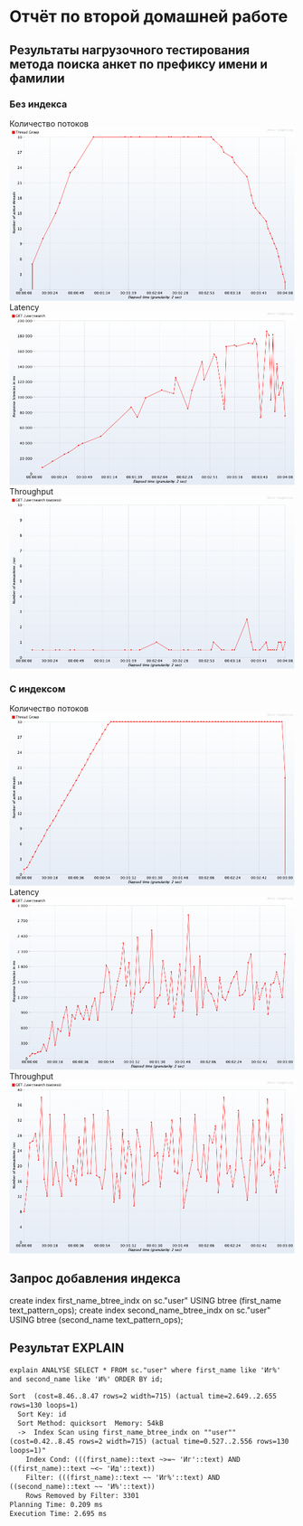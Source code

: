 # Отчёт по второй домашней работе
## Результаты нагрузочного тестирования метода поиска анкет по префиксу имени и фамилии

### Без индекса
Количество потоков
![active_threads](./Response_search_active_threads_over_time_without_index.png)
Latency
![latencies](./Response_search_latencies_without_index.png)
Throughput
![transactions_per_second](./Response_search_transactions_per_second_without_index.png)

### С индексом
Количество потоков
![active_threads](./Response_search_active_threads_over_time_with_index.png)
Latency
![latencies](./Response_search_latencies_with_index.png)
Throughput
![transactions_per_second](./Response_search_transactions_per_second_with_index.png)

## Запрос добавления индекса
create index first_name_btree_indx on sc."user" USING btree (first_name text_pattern_ops);
create index second_name_btree_indx on sc."user" USING btree (second_name text_pattern_ops);

## Результат EXPLAIN
```
explain ANALYSE SELECT * FROM sc."user" where first_name like 'Иг%' and second_name like 'И%' ORDER BY id;
```
```
Sort  (cost=8.46..8.47 rows=2 width=715) (actual time=2.649..2.655 rows=130 loops=1)
  Sort Key: id
  Sort Method: quicksort  Memory: 54kB
  ->  Index Scan using first_name_btree_indx on ""user""  (cost=0.42..8.45 rows=2 width=715) (actual time=0.527..2.556 rows=130 loops=1)"
    Index Cond: (((first_name)::text ~>=~ 'Иг'::text) AND ((first_name)::text ~<~ 'Ид'::text))
    Filter: (((first_name)::text ~~ 'Иг%'::text) AND ((second_name)::text ~~ 'И%'::text))
    Rows Removed by Filter: 3301
Planning Time: 0.209 ms
Execution Time: 2.695 ms
```
